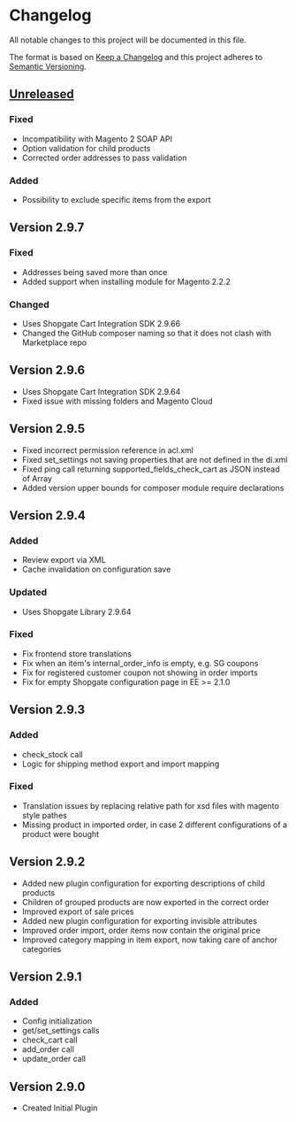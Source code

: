 # Changelog

All notable changes to this project will be documented in this file.

The format is based on [Keep a Changelog](http://keepachangelog.com/) and this project adheres to [Semantic Versioning](http://semver.org/).

## [Unreleased]
### Fixed
 - Incompatibility with Magento 2 SOAP API
 - Option validation for child products
 - Corrected order addresses to pass validation
### Added
 - Possibility to exclude specific items from the export

## Version 2.9.7
### Fixed
 - Addresses being saved more than once
 - Added support when installing module for Magento 2.2.2
### Changed
 - Uses Shopgate Cart Integration SDK 2.9.66
 - Changed the GitHub composer naming so that it does not clash with Marketplace repo

## Version 2.9.6
 - Uses Shopgate Cart Integration SDK 2.9.64
 - Fixed issue with missing folders and Magento Cloud

## Version 2.9.5
 - Fixed incorrect permission reference in acl.xml
 - Fixed set_settings not saving properties that are not defined in the di.xml
 - Fixed ping call returning supported_fields_check_cart as JSON instead of Array
 - Added version upper bounds for composer module require declarations

## Version 2.9.4
### Added
 - Review export via XML
 - Cache invalidation on configuration save
### Updated
 - Uses Shopgate Library 2.9.64
### Fixed
 - Fix frontend store translations
 - Fix when an item's internal_order_info is empty, e.g. SG coupons
 - Fix for registered customer coupon not showing in order imports
 - Fix for empty Shopgate configuration page in EE >= 2.1.0

## Version 2.9.3
### Added
 - check_stock call
 - Logic for shipping method export and import mapping
### Fixed
 - Translation issues by replacing relative path for xsd files with magento style pathes
 - Missing product in imported order, in case 2 different configurations of a product were bought

## Version 2.9.2
 - Added new plugin configuration for exporting descriptions of child products
 - Children of grouped products are now exported in the correct order
 - Improved export of sale prices
 - Added new plugin configuration for exporting invisible attributes
 - Improved order import, order items now contain the original price
 - Improved category mapping in item export, now taking care of anchor categories

## Version 2.9.1
### Added
 - Config initialization
 - get/set_settings calls
 - check_cart call
 - add_order call
 - update_order call

## Version 2.9.0
 - Created Initial Plugin

[Unreleased]: https://github.com/shopgate/cart-integration-magento2-base/compare/2.9.7...HEAD
